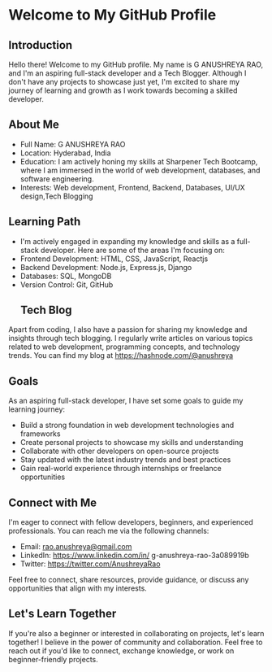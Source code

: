 # Welcome to My GitHub Profile
## Introduction
Hello there! Welcome to my GitHub profile. My name is G ANUSHREYA RAO, and I'm an aspiring full-stack developer and a Tech Blogger. Although I don't have any projects to showcase just yet, I'm excited to share my journey of learning and growth as I work towards becoming a skilled developer.
## About Me
- Full Name: G ANUSHREYA RAO
- Location: Hyderabad, India
- Education:  I am actively honing my skills at Sharpener Tech Bootcamp, where I am immersed in the world of web development, databases, and software engineering.
- Interests: Web development, Frontend, Backend, Databases, UI/UX design,Tech Blogging
 ## Learning Path
- I'm actively engaged in expanding my knowledge and skills as a full-stack developer. Here are some of the areas I'm focusing on:
-  Frontend Development: HTML, CSS, JavaScript, Reactjs
- Backend Development: Node.js, Express.js, Django
- Databases: SQL, MongoDB
- Version Control: Git, GitHub
  ## Tech Blog
Apart from coding, I also have a passion for sharing my knowledge and insights through tech blogging. I regularly write articles on various topics related to web development, programming concepts, and technology trends. You can find my blog at https://hashnode.com/@anushreya
  ## Goals
As an aspiring full-stack developer, I have set some goals to guide my learning journey:

- Build a strong foundation in web development technologies and frameworks
- Create personal projects to showcase my skills and understanding
- Collaborate with other developers on open-source projects
- Stay updated with the latest industry trends and best practices
- Gain real-world experience through internships or freelance opportunities
## Connect with Me
I'm eager to connect with fellow developers, beginners, and experienced professionals. You can reach me via the following channels:

- Email: rao.anushreya@gmail.com
- LinkedIn: https://www.linkedin.com/in/ g-anushreya-rao-3a089919b
- Twitter: https://twitter.com/AnushreyaRao

Feel free to connect, share resources, provide guidance, or discuss any opportunities that align with my interests.

## Let's Learn Together
If you're also a beginner or interested in collaborating on projects, let's learn together! I believe in the power of community and collaboration. Feel free to reach out if you'd like to connect, exchange knowledge, or work on beginner-friendly projects.

<!---
AnuNumata/AnuNumata is a ✨ special ✨ repository because its `README.md` (this file) appears on your GitHub profile.
You can click the Preview link to take a look at your changes.
--->

